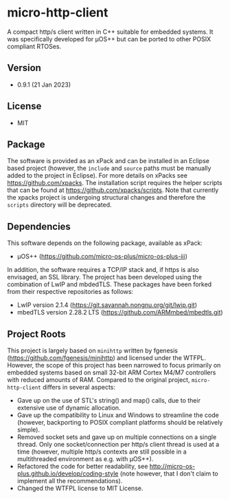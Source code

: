 # micro-http-client
A compact http/s client written in C++ suitable for embedded systems. It was specifically developed for µOS++ but can be ported to other POSIX compliant RTOSes.

## Version
* 0.9.1 (21 Jan 2023)

## License
* MIT

## Package
The software is provided as an xPack and can be installed in an Eclipse based project (however, the `include` and `source` paths must be manually added to the project in Eclipse). For more details on xPacks see https://github.com/xpacks. The installation script requires the helper scripts that can be found at https://github.com/xpacks/scripts. Note that currently the xpacks project is undergoing structural changes and therefore the `scripts` directory will be deprecated.

## Dependencies
This software depends on the following package, available as xPack:
* µOS++ (https://github.com/micro-os-plus/micro-os-plus-iii)

In addition, the software requires a TCP/IP stack and, if https is also envisaged, an SSL library. The project has been developed using the combination of LwIP and mbdedTLS. These packages have been forked from their respective repositories as follows:

* LwIP version 2.1.4 (https://git.savannah.nongnu.org/git/lwip.git)
* mbedTLS version 2.28.2 LTS (https://github.com/ARMmbed/mbedtls.git)

## Project Roots
This project is largely based on `minihttp` written by fgenesis (https://github.com/fgenesis/minihttp) and licensed under the WTFPL. However, the scope of this project has been narrowed to focus primarily on embedded systems based on small 32-bit ARM Cortex M4/M7 controllers with reduced amounts of RAM. Compared to the original project, `micro-http-client` differs in several aspects:
* Gave up on the use of STL's string() and map() calls, due to their extensive use of dynamic allocation.
* Gave up the compatibility to Linux and Windows to streamline the code (however, backporting to POSIX compliant platforms should be relatively simple).
* Removed socket sets and gave up on multiple connections on a single thread. Only one socket/connection per http/s client thread is used at a time (however, multiple http/s contexts are still possible in a multithreaded environment as e.g. with µOS++).
* Refactored the code for better readability, see http://micro-os-plus.github.io/develop/coding-style (note however, that I don't claim to implement all the recommendations).
* Changed the WTFPL license to MIT License.
